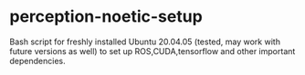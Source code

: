 # perception-noetic-setup
Bash script for freshly installed Ubuntu 20.04.05 (tested, may work with future versions as well) to set up ROS,CUDA,tensorflow and other important dependencies.
